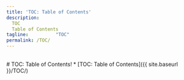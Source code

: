 ```yaml
---
title: 'TOC: Table of Contents'
description:
  TOC
  Table of Contents
tagline:          "TOC"
permalink: /TOC/
---
```


<br id="idx00">
# TOC: Table of Contents!
* [TOC: Table of Contents]({{ site.baseurl }}/TOC/)

